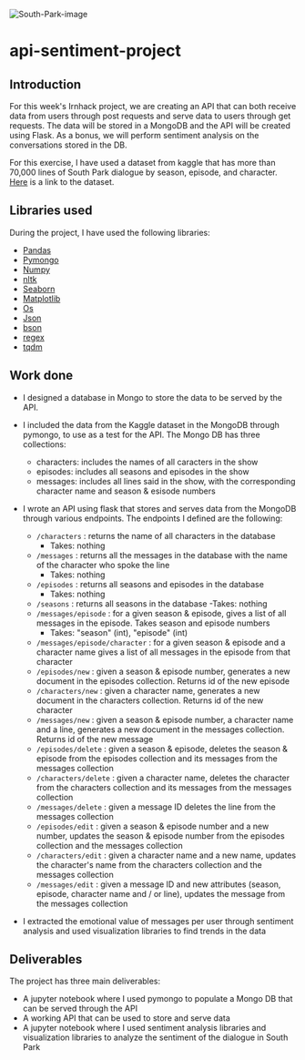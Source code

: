![South-Park-image](https://cnet4.cbsistatic.com/img/9MbycUhBYwyOxNK7SAv6LaUooPc=/1200x675/2019/05/10/274dd528-b38a-4029-a0e3-52c3d0061600/south-park.jpg)

# api-sentiment-project

## Introduction

For this week's Irnhack project, we are creating an API that can both receive data from users through post requests and serve data to users through get requests. The data will be stored in a MongoDB and the API will be created using Flask. As a bonus, we will perform sentiment analysis on the conversations stored in the DB. 

For this exercise, I have used a dataset from kaggle that has more than 70,000 lines of South Park dialogue by season, episode, and character. [Here](https://www.kaggle.com/tovarischsukhov/southparklines) is a link to the dataset. 

## Libraries used

During the project, I have used the following libraries:
- [Pandas](https://pandas.pydata.org/)
- [Pymongo](https://pymongo.readthedocs.io/en/stable/)
- [Numpy](https://numpy.org/doc/)
- [nltk](https://www.nltk.org)
- [Seaborn](https://seaborn.pydata.org)
- [Matplotlib](https://matplotlib.org/stable/contents.html)
- [Os](https://docs.python.org/3/library/os.html)
- [Json](https://docs.python.org/3/library/json.html)
- [bson](https://pymongo.readthedocs.io/en/stable/api/bson/index.html)
- [regex](https://docs.python.org/3/library/re.html)
- [tqdm](https://pypi.org/project/tqdm/)

## Work done

- I designed a database in Mongo to store the data to be served by the API.
- I included the data from the Kaggle dataset in the MongoDB through pymongo, to use as a test for the API. The Mongo DB has three collections:
    - characters: includes the names of all caracters in the show
    - episodes: includes all seasons and episodes in the show
    - messages: includes all lines said in the show, with the corresponding character name and season & esisode numbers
- I wrote an API using flask that stores and serves data from the MongoDB through various endpoints. The endpoints I defined are the following:
    - `/characters` : returns the name of all characters in the database
        - Takes: nothing
    - `/messages` : returns all the messages in the database with the name of the character who spoke the line
        - Takes: nothing
    - `/episodes` : returns all seasons and episodes in the database
        - Takes: nothing
    - `/seasons` : returns all seasons in the database
        -Takes: nothing
    - `/messages/episode` : for a given season & episode, gives a list of all messages in the episode. Takes season and episode numbers
        - Takes: "season" (int), "episode" (int)
    - `/messages/episode/character` : for a given season & episode and a character name gives a list of all messages in the episode from that character
    - `/episodes/new` : given a season & episode number, generates a new document in the episodes collection. Returns id of the new episode
    - `/characters/new` : given a character name, generates a new document in the characters collection. Returns id of the new character
    - `/messages/new` : given a season & episode number, a character name and a line, generates a new document in the messages collection. Returns id of the new message
    - `/episodes/delete` : given a season & episode, deletes the season & episode from the episodes collection and its messages from the messages collection
    - `/characters/delete` : given a character name, deletes the character from the characters collection and its messages from the messages collection
    - `/messages/delete` : given a message ID deletes the line from the messages collection
    - `/episodes/edit` : given a season & episode number and a new number, updates the season & episode number from the episodes collection and the messages collection
    - `/characters/edit` : given a character name and a new name, updates the character's name from the characters collection and the messages collection
    - `/messages/edit` : given a message ID and new attributes (season, episode, character name and / or line), updates the message from the messages collection

- I extracted the emotional value of messages per user through sentiment analysis and used visualization libraries to find trends in the data


## Deliverables

The project has three main deliverables:
- A jupyter notebook where I used pymongo to populate a Mongo DB that can be served through the API
- A working API that can be used to store and serve data
- A jupyter notebook where I used sentiment analysis libraries and visualization libraries to analyze the sentiment of the dialogue in South Park